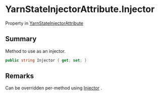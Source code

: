 # YarnStateInjectorAttribute.Injector

Property in [YarnStateInjectorAttribute](/api/csharp/yarn.unity.yarnstateinjectorattribute.md)

## Summary


Method to use as an injector.


```csharp
public string Injector { get; set; }
```

## Remarks


Can be overridden per-method using  <a href="yarn.unity.yarncommandattribute.injector.md">Injector</a> .


